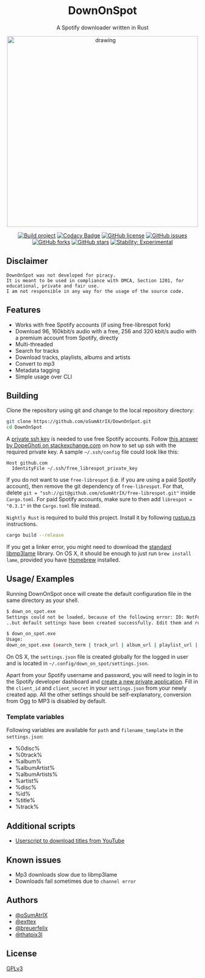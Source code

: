 <div align="center">

# DownOnSpot

A Spotify downloader written in Rust

<img src="assets/icon.svg" alt="drawing" width="500"/>

<br>

[![Build project](https://github.com/oSumAtrIX/DownOnSpot/actions/workflows/rust.yml/badge.svg)](https://github.com/oSumAtrIX/DownOnSpot/actions/workflows/rust.yml)
[![Codacy Badge](https://app.codacy.com/project/badge/Grade/4474e5fcc9064562b5d653601ee356f3)](https://www.codacy.com/gh/oSumAtrIX/DownOnSpot/dashboard?utm_source=github.com&amp;utm_medium=referral&amp;utm_content=oSumAtrIX/DownOnSpot&amp;utm_campaign=Badge_Grade)
[![GitHub license](https://img.shields.io/github/license/oSumAtrIX/DownOnSpot)](https://github.com/oSumAtrIX/DownOnSpot/blob/main/LICENSE)
[![GitHub issues](https://img.shields.io/github/issues/oSumAtrIX/DownOnSpot)](https://github.com/oSumAtrIX/DownOnSpot/issues)
[![GitHub forks](https://img.shields.io/github/forks/oSumAtrIX/DownOnSpot)](https://github.com/oSumAtrIX/DownOnSpot/network)
[![GitHub stars](https://img.shields.io/github/stars/oSumAtrIX/DownOnSpot)](https://github.com/oSumAtrIX/DownOnSpot/stargazers)
[![Stability: Experimental](https://masterminds.github.io/stability/experimental.svg)](https://masterminds.github.io/stability/experimental.html)

</div>

## Disclaimer

```text
DownOnSpot was not developed for piracy.
It is meant to be used in compliance with DMCA, Section 1201, for educational, private and fair use.
I am not responsible in any way for the usage of the source code.
```

## Features

-   Works with free Spotify accounts (if using free-librespot fork)
-   Download 96, 160kbit/s audio with a free, 256 and 320 kbit/s audio with a premium account from Spotify, directly
-   Multi-threaded
-   Search for tracks
-   Download tracks, playlists, albums and artists
-   Convert to mp3
-   Metadata tagging
-   Simple usage over CLI

## Building

Clone the repository using git and change to the local repository directory:

```bash
git clone https://github.com/oSumAtrIX/DownOnSpot.git
cd DownOnSpot
```

A [private ssh key](https://osumatrix.me/ucp?get=free_librespot_private_key&token=fdfdbff6f5) is needed to use free Spotify accounts. 
Follow [this answer by DopeGhoti on stackexchange.com](https://unix.stackexchange.com/a/494485) on how to set up ssh with the required private key.
A sample `~/.ssh/config` file could look like this:

```text
Host github.com
  IdentityFile ~/.ssh/free_librespot_private_key
```

If you do not want to use `free-librespot` (i.e. if you are using a paid Spotify account), then remove the git dependency of `free-librespot`. 
For that, delete `git = "ssh://git@github.com/oSumAtrIX/free-librespot.git"` inside `Cargo.toml`.
For paid Spotify accounts, make sure to then add `librespot = "0.3.1"` in the `Cargo.toml` file instead.

`Nightly Rust` is required to build this project. Install it by following [rustup.rs](https://rustup.rs) instructions.

```bash
cargo build --release
```

If you get a linker error, you might need to download the [standard libmp3lame](https://www.rarewares.org/mp3-lame-libraries.php#libmp3lame) library.
On OS X, it should be enough to just run `brew install lame`, provided you have [Homebrew](https://brew.sh/) installed.

## Usage/ Examples

Running DownOnSpot once will create the default configuration file in the same directory as your shell.

```bash
$ down_on_spot.exe
Settings could not be loaded, because of the following error: IO: NotFound No such file or directory. (os error 2)...
..but default settings have been created successfully. Edit them and run the program again.

$ down_on_spot.exe
Usage:
down_on_spot.exe (search_term | track_url | album_url | playlist_url | artist_url)
```
On OS X, the `settings.json` file is created globally for the logged in user and is located in `~/.config/down_on_spot/settings.json`.

Apart from your Spotify username and password, you will need to login in to the Spotify developer dashboard and [create a new private application](https://developer.spotify.com/dashboard/applications). Fill in the `client_id` and `client_secret` in your `settings.json` from your newly created app.
All the other settings should be self-explanatory, conversion from Ogg to MP3 is disabled by default.

### Template variables

Following variables are available for `path` and `filename_template` in the `settings.json`:

-   %0disc%
-   %0track%
-   %album%
-   %albumArtist%
-   %albumArtists%
-   %artist%
-   %disc%
-   %id%
-   %title%
-   %track%

## Additional scripts

- [Userscript to download titles from YouTube](https://gist.github.com/oSumAtrIX/6abf46e2ea25d32f4e6608c3c3cf837e)

## Known issues

-   Mp3 downloads slow due to libmp3lame
-   Downloads fail sometimes due to `channel error`

## Authors

-   [@oSumAtrIX](https://osumatrix.me/#github)
-   [@exttex](https://git.freezer.life/exttex)
-   [@breuerfelix](https://github.com/breuerfelix)
-   [@thatpix3l](https://github.com/thatpix3l)

## License

[GPLv3](https://choosealicense.com/licenses/gpl-3.0/)
